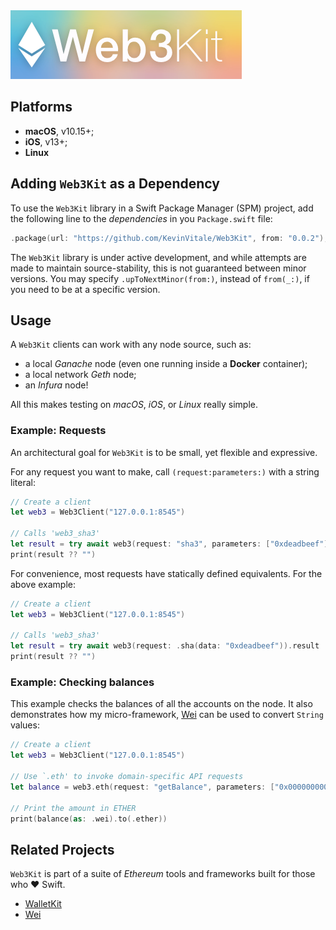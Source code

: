 <img src="Web3Kit.png" />

## Platforms
- **macOS**, v10.15+;
- **iOS**, v13+;
- **Linux**

## Adding `Web3Kit` as a Dependency
To use the `Web3Kit` library in a Swift Package Manager (SPM) project, add the following line to the _dependencies_ in you `Package.swift` file:
    
```swift
.package(url: "https://github.com/KevinVitale/Web3Kit", from: "0.0.2"),
```

The `Web3Kit` library is under active development, and while attempts are made to maintain source-stability, this is not guaranteed between minor versions. You may specify `.upToNextMinor(from:)`, instead of `from(_:)`, if you need to be at a specific version.

## Usage

A `Web3Kit` clients can work with any node source, such as:

- a local _Ganache_ node (even one running inside a **Docker** container);
- a local network _Geth_ node;
- an _Infura_ node!

All this makes testing on _macOS_, _iOS_, or _Linux_ really simple.

### Example: Requests

An architectural goal for `Web3Kit` is to be small, yet flexible and expressive. 

For any request you want to make, call `(request:parameters:)` with a string literal:

```swift
// Create a client
let web3 = Web3Client("127.0.0.1:8545")

// Calls 'web3_sha3'
let result = try await web3(request: "sha3", parameters: ["0xdeadbeef"]).result
print(result ?? "")
```

For convenience, most requests have statically defined equivalents. For the above example:

```swift
// Create a client
let web3 = Web3Client("127.0.0.1:8545")

// Calls 'web3_sha3'
let result = try await web3(request: .sha(data: "0xdeadbeef")).result
print(result ?? "")
```

### Example: Checking balances

This example checks the balances of all the accounts on the node. It also demonstrates how
my micro-framework, [Wei](https://github.com/KevinVitale/Wei) can be used to convert `String`
values:

```swift
// Create a client
let web3 = Web3Client("127.0.0.1:8545")

// Use `.eth' to invoke domain-specific API requests
let balance = web3.eth(request: "getBalance", parameters: ["0x0000000000000000000000000000000000000000"]).result ?? ""

// Print the amount in ETHER
print(balance(as: .wei).to(.ether))
```


## Related Projects

`Web3Kit` is part of a suite of _Ethereum_ tools and frameworks built for those who ❤️ Swift.

- [WalletKit](https://github.com/KevinVitale/WalletKit)
- [Wei](https://github.com/KevinVitale/Wei)
